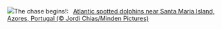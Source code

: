 ![](https://www.bing.com/th?id=OHR.SpottedDolphins_EN-US0872892049_UHD.jpg&w=1000)The chase begins!:&nbsp;&ensp;[Atlantic spotted dolphins near Santa Maria Island, Azores, Portugal (© Jordi Chias/Minden Pictures)](https://www.bing.com/th?id=OHR.SpottedDolphins_EN-US0872892049_UHD.jpg)
<br><br/>
